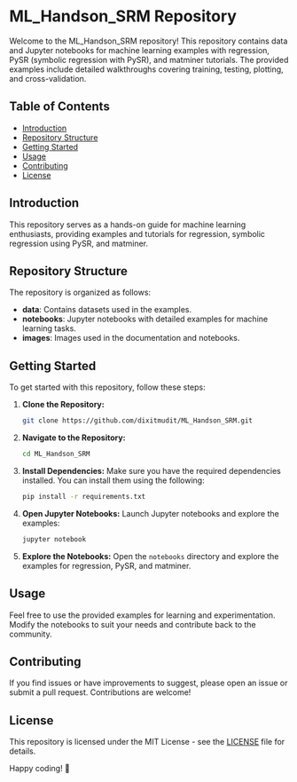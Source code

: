 
# ML_Handson_SRM Repository

Welcome to the ML_Handson_SRM repository! This repository contains data and Jupyter notebooks for machine learning examples with regression, PySR (symbolic regression with PySR), and matminer tutorials. The provided examples include detailed walkthroughs covering training, testing, plotting, and cross-validation.

## Table of Contents
- [Introduction](#introduction)
- [Repository Structure](#repository-structure)
- [Getting Started](#getting-started)
- [Usage](#usage)
- [Contributing](#contributing)
- [License](#license)

## Introduction
This repository serves as a hands-on guide for machine learning enthusiasts, providing examples and tutorials for regression, symbolic regression using PySR, and matminer.

## Repository Structure
The repository is organized as follows:
- **data**: Contains datasets used in the examples.
- **notebooks**: Jupyter notebooks with detailed examples for machine learning tasks.
- **images**: Images used in the documentation and notebooks.

## Getting Started
To get started with this repository, follow these steps:

1. **Clone the Repository:**
   ```bash
   git clone https://github.com/dixitmudit/ML_Handson_SRM.git
   ```

2. **Navigate to the Repository:**
   ```bash
   cd ML_Handson_SRM
   ```

3. **Install Dependencies:**
   Make sure you have the required dependencies installed. You can install them using the following:
   ```bash
   pip install -r requirements.txt
   ```

4. **Open Jupyter Notebooks:**
   Launch Jupyter notebooks and explore the examples:
   ```bash
   jupyter notebook
   ```

5. **Explore the Notebooks:**
   Open the `notebooks` directory and explore the examples for regression, PySR, and matminer.

## Usage
Feel free to use the provided examples for learning and experimentation. Modify the notebooks to suit your needs and contribute back to the community.

## Contributing
If you find issues or have improvements to suggest, please open an issue or submit a pull request. Contributions are welcome!

## License
This repository is licensed under the MIT License - see the [LICENSE](LICENSE) file for details.

Happy coding! 🚀

